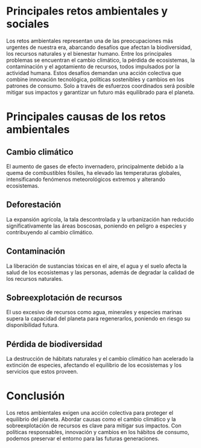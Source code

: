 # Principales retos ambientales y sociales
Los retos ambientales representan una de las preocupaciones más urgentes de nuestra era, abarcando desafíos que afectan la biodiversidad, los recursos naturales y el bienestar humano. Entre los principales problemas se encuentran el cambio climático, la pérdida de ecosistemas, la contaminación y el agotamiento de recursos, todos impulsados por la actividad humana. Estos desafíos demandan una acción colectiva que combine innovación tecnológica, políticas sostenibles y cambios en los patrones de consumo. Solo a través de esfuerzos coordinados será posible mitigar sus impactos y garantizar un futuro más equilibrado para el planeta.

# Principales causas de los retos ambientales
## Cambio climático
El aumento de gases de efecto invernadero, principalmente debido a la quema de combustibles fósiles, ha elevado las temperaturas globales, intensificando fenómenos meteorológicos extremos y alterando ecosistemas.

## Deforestación
La expansión agrícola, la tala descontrolada y la urbanización han reducido significativamente las áreas boscosas, poniendo en peligro a especies y contribuyendo al cambio climático.

## Contaminación
La liberación de sustancias tóxicas en el aire, el agua y el suelo afecta la salud de los ecosistemas y las personas, además de degradar la calidad de los recursos naturales.

## Sobreexplotación de recursos
El uso excesivo de recursos como agua, minerales y especies marinas supera la capacidad del planeta para regenerarlos, poniendo en riesgo su disponibilidad futura.

## Pérdida de biodiversidad
La destrucción de hábitats naturales y el cambio climático han acelerado la extinción de especies, afectando el equilibrio de los ecosistemas y los servicios que estos proveen.

# Conclusión
Los retos ambientales exigen una acción colectiva para proteger el equilibrio del planeta. Abordar causas como el cambio climático y la sobreexplotación de recursos es clave para mitigar sus impactos. Con políticas responsables, innovación y cambios en los hábitos de consumo, podemos preservar el entorno para las futuras generaciones.
